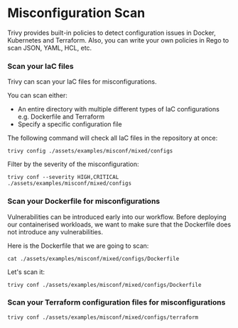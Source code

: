 # Misconfiguration Scan

Trivy provides built-in policies to detect configuration issues in Docker, Kubernetes and Terraform. Also, you can write your own policies in Rego to scan JSON, YAML, HCL, etc.

### Scan your IaC files

Trivy can scan your IaC files for misconfigurations. 

You can scan either:
* An entire directory with multiple different types of IaC configurations e.g. Dockerfile and Terraform
* Specify a specific configuration file

The following command will check all IaC files in the repository at once:

```
trivy config ./assets/examples/misconf/mixed/configs
```

Filter by the severity of the misconfiguration:

```
trivy conf --severity HIGH,CRITICAL ./assets/examples/misconf/mixed/configs
```

### Scan your Dockerfile for misconfigurations

Vulnerabilities can be introduced early into our workflow. Before deploying our containerised workloads, we want to make sure that the Dockerfile does not introduce any vulnerabilities.

Here is the Dockerfile that we are going to scan:

```
cat ./assets/examples/misconf/mixed/configs/Dockerfile
```

Let's scan it:

```
trivy conf ./assets/examples/misconf/mixed/configs/Dockerfile
```

### Scan your Terraform configuration files for misconfigurations

```
trivy conf ./assets/examples/misconf/mixed/configs/terraform
```
